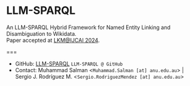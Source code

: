 # LLM-SPARQL
An LLM-SPARQL Hybrid Framework for Named Entity Linking and Disambiguation to Wikidata.  
Paper accepted at [LKM@IJCAI 2024](https://lkm2024.openkg.org/).  

===
- GitHub: [LLM-SPARQL](https://github.com/salmon-kg/llm-sparql) `LLM-SPARQL @ GitHub`  
- Contact: Muhammad Salman <`Muhammad.Salman [at] anu.edu.au`> | Sergio J. Rodríguez M. <`Sergio.RodriguezMendez [at] anu.edu.au`>  
